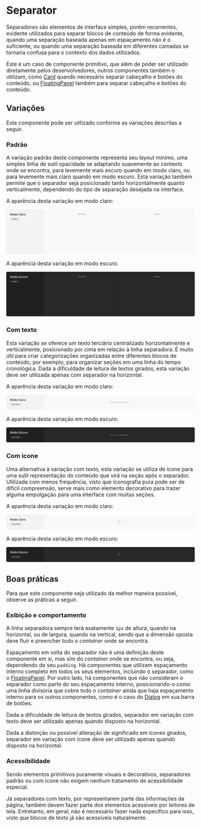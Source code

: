# Separator

Separadores são elementos de interface simples, porém recorrentes, evidente utilizados para separar blocos de conteúdo de forma evidente, quando uma separação baseada apenas em espaçamento não é o suficiente, ou quando uma separação baseada em diferentes camadas se tornaria confusa para o contexto dos dados utilizados.

Este é um caso de componente primitivo, que além de poder ser utilizado diretamente pelos desenvolvedores, outros componentes também o utilizam, como [Card](./card.md) quando necessário separar cabeçalho e botões do conteúdo, ou [FloatingPanel](./floating-panel.md) também para separar cabeçalho e botões do conteúdo.

<LinkToCpsElements name="separator" />

## Variações

Este componente pode ser utilizado conforme as variações descritas a seguir.

### Padrão

A variação padrão deste componente representa seu _layout_ mínimo, uma simples linha de sutil opacidade se adaptando suavemente ao contexto onde se encontra, para levemente mais escuro quando em modo claro, ou para levemente mais claro quando em modo escuro. Esta variação também permite que o separador seja posicionado tanto horizontalmente quanto verticalmente, dependendo do tipo de separação desejada na interface.

A aparência desta variação em modo claro:

![Separator - Modo Claro - Padrão](../assets/images/component-separator-light-standard.png)

A aparência desta variação em modo escuro:

![Separator - Modo Escuro - Padrão](../assets/images/component-separator-dark-standard.png)

### Com texto

Esta variação se oferece um texto terciário centralizado horizontalmente e verticalmente, posicionado por cima em relação à linha separadora. É muito útil para criar categorizações organizadas entre diferentes blocos de conteúdo, por exemplo, para organizar seções em uma linha do tempo cronológica. Dada a dificuldade de leitura de textos girados, esta variação deve ser utilizada apenas com separador na horizontal.

A aparência desta variação em modo claro:

![Separator - Modo Claro - Com texto](../assets/images/component-separator-light-text.png)

A aparência desta variação em modo escuro:

![Separator - Modo Escuro - Com texto](../assets/images/component-separator-dark-text.png)

### Com ícone

Uma alternativa à variação com texto, esta variação se utiliza de ícone para uma sutil representação do conteúdo que virá na seção após o separador. Utilizada com menos frequência, visto que iconografia pura pode ser de difícil compreensão, serve mais como elemento decorativo para trazer alguma empolgação para uma interface com muitas seções.

A aparência desta variação em modo claro:

![Separator - Modo Claro - Com ícone](../assets/images/component-separator-light-icon.png)

A aparência desta variação em modo escuro:

![Separator - Modo Escuro - Com ícone](../assets/images/component-separator-dark-icon.png)

## Boas práticas

Para que este componente seja utilizado da melhor maneira possível, observe as práticas a seguir.

### Exibição e comportamento

A linha separadora sempre terá exatamente `1px` de altura, quando na horizontal, ou de largura, quando na vertical, sendo que a dimensão oposta deve fluir e preencher todo o _container_ onde se encontra.

Espaçamento em volta do separador não é uma definição deste componente em si, mas sim do _container_ onde se encontra, ou seja, dependendo de seu `padding`. Há componentes que utilizam espaçamento interno completo em todos os seus elementos, incluindo o separador, como o [FloatingPanel](./floating-panel.md). Por outro lado, há componentes que não consideram o separador como parte do seu espaçamento interno, posicionando-o como uma linha divisória que cobre todo o _container_ ainda que haja espaçamento interno para os outros componentes, como é o caso do [Dialog](./dialog.md) em sua barra de botões.

Dada a dificuldade de leitura de textos girados, separador em variação com texto deve ser utilizado apenas quando disposto na horizontal.

Dada a distorção ou possível alteração de significado em ícones girados, separador em variação com ícone deve ser utilizado apenas quando disposto na horizontal.

### Acessibilidade

Sendo elementos primitivos puramente visuais e decorativos, separadores padrão ou com ícone não exigem nenhum tratamento de acessibilidade especial.

Já separadores com texto, por representarem parte das informações da página, também devem fazer parte dos elementos acessíveis por leitores de tela. Entretanto, em geral, não é necessário fazer nada específico para isso, visto que blocos de texto já são acessíveis naturalmente.
